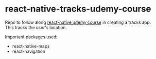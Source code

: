# react-native-tracks-udemy-course
Repo to follow along [react-native udemy course](https://www.udemy.com/course/the-complete-react-native-and-redux-course/) in creating a tracks app.
This tracks the user's location.

Important packages used:
- react-native-maps
- react-navigation
